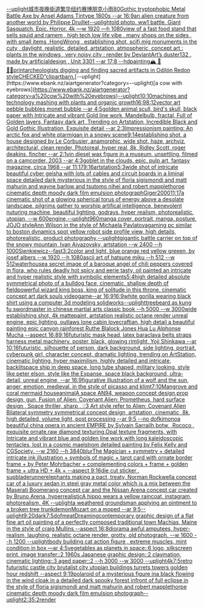[--uplight](https://www.ebank.nz/aiartgenerator?category=--uplight)[城市夜晚街道繁华纽约赛博朋克小雨](https://www.ebank.nz/aiartgenerator?category=%E5%9F%8E%E5%B8%82%E5%A4%9C%E6%99%9A%E8%A1%97%E9%81%93%E7%B9%81%E5%8D%8E%E7%BA%BD%E7%BA%A6%E8%B5%9B%E5%8D%9A%E6%9C%8B%E5%85%8B%E5%B0%8F%E9%9B%A8)[80](https://www.ebank.nz/aiartgenerator?category=80)[Gothic tryptophobic Metal Battle Axe  by Ansel Adams Tintype 1800s --ar 16:9](https://www.ebank.nz/aiartgenerator?category=Gothic%20tryptophobic%20Metal%20Battle%20Axe%20%20by%20Ansel%20Adams%20Tintype%201800s%20--ar%2016%3A9)[an alien creature from another world by Philippe Druillet](https://www.ebank.nz/aiartgenerator?category=an%20alien%20creature%20from%20another%20world%20by%20Philippe%20Druillet)[--uplight](https://www.ebank.nz/aiartgenerator?category=--uplight)[old photo.  ww1 battle. Giant Sasquatch. Epic. Horror. 4k —w 1920 —h 1080](https://www.ebank.nz/aiartgenerator?category=old%20photo.%20%20ww1%20battle.%20Giant%20Sasquatch.%20Epic.%20Horror.%204k%20%E2%80%94w%201920%20%E2%80%94h%201080)[view of a fast food stand that sells squid and ramem  , high tech low life vibe , many shops on the sides  , with small items ,HongWrong  , establishing shot, scifi,mig monuments in the cuty , daylight,  realistic, detailed, artstation, atmospheric, concept art : plants in the windows , very noisy city : render by DeviantArt’s duster132 , made by artificialdesign , Unit 3301 --ar 17:8 --hd](https://www.ebank.nz/aiartgenerator?category=view%20of%20a%20fast%20food%20stand%20that%20sells%20squid%20and%20ramem%20%20%2C%20high%20tech%20low%20life%20vibe%20%2C%20many%20shops%20on%20the%20sides%20%20%2C%20with%20small%20items%20%2CHongWrong%20%20%2C%20establishing%20shot%2C%20scifi%2Cmig%20monuments%20in%20the%20cuty%20%2C%20daylight%2C%20%20realistic%2C%20detailed%2C%20artstation%2C%20atmospheric%2C%20concept%20art%20%3A%20plants%20in%20the%20windows%20%2C%20very%20noisy%20city%20%3A%20render%20by%20DeviantArt%E2%80%99s%20duster132%20%2C%20made%20by%20artificialdesign%20%2C%20Unit%203301%20--ar%2017%3A8%20--hd)[painting](https://www.ebank.nz/aiartgenerator?category=painting)[🏔️ 🤵 👰‍♀️](https://www.ebank.nz/aiartgenerator?category=%F0%9F%8F%94%EF%B8%8F%20%F0%9F%A4%B5%20%F0%9F%91%B0%E2%80%8D%E2%99%80%EF%B8%8F)[print](https://www.ebank.nz/aiartgenerator?category=print)[archeologists digging and finding sacred artifacts in Odilón Redon style](https://www.ebank.nz/aiartgenerator?category=archeologists%20digging%20and%20finding%20sacred%20artifacts%20in%20Odil%C3%B3n%20Redon%20style)[CHECKED”](https://www.ebank.nz/aiartgenerator?category=CHECKED%E2%80%9D)[clipart](https://www.ebank.nz/aiartgenerator?category=clipart)[barn.](https://www.ebank.nz/aiartgenerator?category=barn.)[--uplight](https://www.ebank.nz/aiartgenerator?category=--uplight)[a cow with eyebrows](https://www.ebank.nz/aiartgenerator?category=a%20cow%20with%20eyebrows)[--uplight](https://www.ebank.nz/aiartgenerator?category=--uplight)[10:10](https://www.ebank.nz/aiartgenerator?category=10%3A10)[machines and technology mashing with plants and organic growth](https://www.ebank.nz/aiartgenerator?category=machines%20and%20technology%20mashing%20with%20plants%20and%20organic%20growth)[16:9](https://www.ebank.nz/aiartgenerator?category=16%3A9)[8:12](https://www.ebank.nz/aiartgenerator?category=8%3A12)[vector art pebble bubbles monet bubble --ar 4:5](https://www.ebank.nz/aiartgenerator?category=vector%20art%20pebble%20bubbles%20monet%20bubble%20--ar%204%3A5)[golden animal scull, bird's skull, black paper with Intricate and vibrant Gold line work, Mandelbulb, fractal, Full of Golden layers, Fantasy dark art, Trending on Artstation, Incredible Black and Gold Gothic Illustration, Exquisite detail --ar 2:3](https://www.ebank.nz/aiartgenerator?category=golden%20animal%20scull%2C%20bird%27s%20skull%2C%20black%20paper%20with%20Intricate%20and%20vibrant%20Gold%20line%20work%2C%20Mandelbulb%2C%20fractal%2C%20Full%20of%20Golden%20layers%2C%20Fantasy%20dark%20art%2C%20Trending%20on%20Artstation%2C%20Incredible%20Black%20and%20Gold%20Gothic%20Illustration%2C%20Exquisite%20detail%20--ar%202%3A3)[Impressionism painting: An arctic fox and white ptarmigan in a snowy scene](https://www.ebank.nz/aiartgenerator?category=Impressionism%20painting%3A%20An%20arctic%20fox%20and%20white%20ptarmigan%20in%20a%20snowy%20scene)[9:14](https://www.ebank.nz/aiartgenerator?category=9%3A14)[establishing shot, a house designed by Le Corbusier, anamorphic, wide shot, haze, archviz, architectural, clean render, Photoreal, hyper real, 8k, Ridley Scott, roger deakins, fincher --ar 2:1](https://www.ebank.nz/aiartgenerator?category=establishing%20shot%2C%20a%20house%20designed%20by%20Le%20Corbusier%2C%20anamorphic%2C%20wide%20shot%2C%20haze%2C%20archviz%2C%20architectural%2C%20clean%20render%2C%20Photoreal%2C%20hyper%20real%2C%208k%2C%20Ridley%20Scott%2C%20roger%20deakins%2C%20fincher%20--ar%202%3A1)[vin diesel wax figure in a museum, unsettling, filmed on a camcorder, 2003 --ar 4:3](https://www.ebank.nz/aiartgenerator?category=vin%20diesel%20wax%20figure%20in%20a%20museum%2C%20unsettling%2C%20filmed%20on%20a%20camcorder%2C%202003%20--ar%204%3A3)[goblet in the clouds, epic, pulp art, fantasy magazine, circa 1968 --ar 11:17](https://www.ebank.nz/aiartgenerator?category=goblet%20in%20the%20clouds%2C%20epic%2C%20pulp%20art%2C%20fantasy%20magazine%2C%20circa%201968%20--ar%2011%3A17)[9:16](https://www.ebank.nz/aiartgenerator?category=9%3A16)[artstation](https://www.ebank.nz/aiartgenerator?category=artstation)[5:3](https://www.ebank.nz/aiartgenerator?category=5%3A3)[wide shot of intricate beautiful cyber geisha with lots of cables and circuit boards in a liminal space detailed dark mysterious in the style of floria sigismondi and matt mahurin and wayne barlow and tsutomo nihei and robert mapplethorpe cinematic depth moody dark film emulsion photograph](https://www.ebank.nz/aiartgenerator?category=wide%20shot%20of%20intricate%20beautiful%20cyber%20geisha%20with%20lots%20of%20cables%20and%20circuit%20boards%20in%20a%20liminal%20space%20detailed%20dark%20mysterious%20in%20the%20style%20of%20floria%20sigismondi%20and%20matt%20mahurin%20and%20wayne%20barlow%20and%20tsutomo%20nihei%20and%20robert%20mapplethorpe%20cinematic%20depth%20moody%20dark%20film%20emulsion%20photograph)[Giger](https://www.ebank.nz/aiartgenerator?category=Giger)[2000](https://www.ebank.nz/aiartgenerator?category=2000)[11:17](https://www.ebank.nz/aiartgenerator?category=11%3A17)[a cinematic shot of a glowing spherical torus of energy above a desolate landscape, pilgrims gather to worship artifical intelligence, benevolent nuturing machine, beautiful lighting, godrays, hyper realism, photorealistic, utopian, --w 600](https://www.ebank.nz/aiartgenerator?category=a%20cinematic%20shot%20of%20a%20glowing%20spherical%20torus%20of%20energy%20above%20a%20desolate%20landscape%2C%20pilgrims%20gather%20to%20worship%20artifical%20intelligence%2C%20benevolent%20nuturing%20machine%2C%20beautiful%20lighting%2C%20godrays%2C%20hyper%20realism%2C%20photorealistic%2C%20utopian%2C%20--w%20600)[engine,](https://www.ebank.nz/aiartgenerator?category=engine%2C)[--uplight](https://www.ebank.nz/aiartgenerator?category=--uplight)[960](https://www.ebank.nz/aiartgenerator?category=960)[manga cover, portrait, manga, posture, JOJO style](https://www.ebank.nz/aiartgenerator?category=manga%20cover%2C%20portrait%2C%20manga%2C%20posture%2C%20JOJO%20style)[Ann Wilson in the style of Michaela Pavlatova](https://www.ebank.nz/aiartgenerator?category=Ann%20Wilson%20in%20the%20style%20of%20Michaela%20Pavlatova)[gaming pc similar to boston dynamics spot yellow robot side profile view, high details, photorealistic, product photography,](https://www.ebank.nz/aiartgenerator?category=gaming%20pc%20similar%20to%20boston%20dynamics%20spot%20yellow%20robot%20side%20profile%20view%2C%20high%20details%2C%20photorealistic%2C%20product%20photography%2C)[--uplight](https://www.ebank.nz/aiartgenerator?category=--uplight)[gigantic battle carrier on top of the snowy mountain, Ivan Aivazovsky, artstation --w 2400 --h 1000](https://www.ebank.nz/aiartgenerator?category=gigantic%20battle%20carrier%20on%20top%20of%20the%20snowy%20mountain%2C%20Ivan%20Aivazovsky%2C%20artstation%20--w%202400%20--h%201000)[Sienkiewicz](https://www.ebank.nz/aiartgenerator?category=Sienkiewicz)[--fast](https://www.ebank.nz/aiartgenerator?category=--fast)[3:2](https://www.ebank.nz/aiartgenerator?category=3%3A2)[color and light, blue orange red yellow greeen, by josef albers --w 1920 --h 1080](https://www.ebank.nz/aiartgenerator?category=color%20and%20light%2C%20blue%20orange%20red%20yellow%20greeen%2C%20by%20josef%20albers%20--w%201920%20--h%201080)[ascii art of hatsune miku --h 512 --w 512](https://www.ebank.nz/aiartgenerator?category=ascii%20art%20of%20hatsune%20miku%20--h%20512%20--w%20512)[waterhouse](https://www.ebank.nz/aiartgenerator?category=waterhouse)[a secret image of a baroque angel of chili peppers covered in flora, who rules deadly  hot spicy and eerie tasty, oil painted an intricate and hyper realistic style with symbolic elements](https://www.ebank.nz/aiartgenerator?category=a%20secret%20image%20of%20a%20baroque%20angel%20of%20chili%20peppers%20covered%20in%20flora%2C%20who%20rules%20deadly%20%20hot%20spicy%20and%20eerie%20tasty%2C%20oil%20painted%20an%20intricate%20and%20hyper%20realistic%20style%20with%20symbolic%20elements)[5:4](https://www.ebank.nz/aiartgenerator?category=5%3A4)[high detailed absolute symmetrical photo of a bulldog face, cinematic, shallow depth of field](https://www.ebank.nz/aiartgenerator?category=high%20detailed%20absolute%20symmetrical%20photo%20of%20a%20bulldog%20face%2C%20cinematic%2C%20shallow%20depth%20of%20field)[powerful wizard king boss, king of solitude in this throne, cinematic concept art  dark souls videogame--ar 16:9](https://www.ebank.nz/aiartgenerator?category=powerful%20wizard%20king%20boss%2C%20king%20of%20solitude%20in%20this%20throne%2C%20cinematic%20concept%20art%20%20dark%20souls%20videogame--ar%2016%3A9)[16:9](https://www.ebank.nz/aiartgenerator?category=16%3A9)[white gorilla wearing black shirt using a computer 3d modeling solidworks](https://www.ebank.nz/aiartgenerator?category=white%20gorilla%20wearing%20black%20shirt%20using%20a%20computer%203d%20modeling%20solidworks)[--uplight](https://www.ebank.nz/aiartgenerator?category=--uplight)[treebeard as kung fu  swordmaster in chinese martial arts classic book --h 5000 --w 3000](https://www.ebank.nz/aiartgenerator?category=treebeard%20as%20kung%20fu%20%20swordmaster%20in%20chinese%20martial%20arts%20classic%20book%20--h%205000%20--w%203000)[wide establishing shot, 4k mattepaint, artstation  realistic octane render unreal engine, epic lighting,  outlaws lone cabin lovecraftian, high detail a beautiful painting epic canyon rainforest Ruthe Blalock Jones Hua Lu  Alphonse Mucha --aspect 16:8](https://www.ebank.nz/aiartgenerator?category=wide%20establishing%20shot%2C%204k%20mattepaint%2C%20artstation%20%20realistic%20octane%20render%20unreal%20engine%2C%20epic%20lighting%2C%20%20outlaws%20lone%20cabin%20lovecraftian%2C%20high%20detail%20a%20beautiful%20painting%20epic%20canyon%20rainforest%20Ruthe%20Blalock%20Jones%20Hua%20Lu%20%20Alphonse%20Mucha%20--aspect%2016%3A8)[9:16](https://www.ebank.nz/aiartgenerator?category=9%3A16)[futuristic mask head, latex baraclava belts straps harness metal machinery, poster, black, glowing rimlight, Yoji Shinkawa --ar 10:16](https://www.ebank.nz/aiartgenerator?category=futuristic%20mask%20head%2C%20latex%20baraclava%20belts%20straps%20harness%20metal%20machinery%2C%20poster%2C%20black%2C%20glowing%20rimlight%2C%20Yoji%20Shinkawa%20--ar%2010%3A16)[futuristic, silhouette of person, dark background, side lighting, portrait, cyberpunk girl, character concept, dramatic lighting, trending on ArtStation, cinematic lighting, hyper maximilism, highly detailed and intricate, backlit](https://www.ebank.nz/aiartgenerator?category=futuristic%2C%20silhouette%20of%20person%2C%20dark%20background%2C%20side%20lighting%2C%20portrait%2C%20cyberpunk%20girl%2C%20character%20concept%2C%20dramatic%20lighting%2C%20trending%20on%20ArtStation%2C%20cinematic%20lighting%2C%20hyper%20maximilism%2C%20highly%20detailed%20and%20intricate%2C%20backlit)[space ship in deep space, long tube shaped, military looking, style like peter elson, style like the Expanse, space black background, ultra-detail, unreal engine, --ar 16:9](https://www.ebank.nz/aiartgenerator?category=space%20ship%20in%20deep%20space%2C%20long%20tube%20shaped%2C%20military%20looking%2C%20style%20like%20peter%20elson%2C%20style%20like%20the%20Expanse%2C%20space%20black%20background%2C%20ultra-detail%2C%20unreal%20engine%2C%20--ar%2016%3A9)[figurative illustration of a wolf and the sun, anger, emotion, medieval, in the style of picasso and klimt](https://www.ebank.nz/aiartgenerator?category=figurative%20illustration%20of%20a%20wolf%20and%20the%20sun%2C%20anger%2C%20emotion%2C%20medieval%2C%20in%20the%20style%20of%20picasso%20and%20klimt)[7:10](https://www.ebank.nz/aiartgenerator?category=7%3A10)[Mangrove and coral mermaid house](https://www.ebank.nz/aiartgenerator?category=Mangrove%20and%20coral%20mermaid%20house)[animal](https://www.ebank.nz/aiartgenerator?category=animal)[A space AN94,  weapon concept design,prop design, gun, Fusion of  Alien: Covenant Alien: Prometheus,  hard surface design ,   Space thriller, sharp , ::3  Art style refer to Alien: Covenant Alien   Bilateral symmetry       symmetrical   concept design,  artstation, cinematic,  8k, high detailed,  volume light,  post processing    --ar 9:5   --no dof](https://www.ebank.nz/aiartgenerator?category=A%20space%20AN94%2C%20%20weapon%20concept%20design%2Cprop%20design%2C%20gun%2C%20Fusion%20of%20%20Alien%3A%20Covenant%20Alien%3A%20Prometheus%2C%20%20hard%20surface%20design%20%2C%20%20%20Space%20thriller%2C%20sharp%20%2C%20%3A%3A3%20%20Art%20style%20refer%20to%20Alien%3A%20Covenant%20Alien%20%20%20Bilateral%20symmetry%20%20%20%20%20%20%20symmetrical%20%20%20concept%20design%2C%20%20artstation%2C%20cinematic%2C%20%208k%2C%20high%20detailed%2C%20%20volume%20light%2C%20%20post%20processing%20%20%20%20--ar%209%3A5%20%20%20--no%20dof)[kimono](https://www.ebank.nz/aiartgenerator?category=kimono)[a beautiful china opera in ancient EMPIRE by Sylvain Sarrailh,botw, ,Rococo , exquisite ornate.raw diamond texturing,Opal texture fragments, with Intricate and vibrant blue and golden line work,with long kaleidoscopic tentacles, lost in a cosmic maelstrom detailed painting by Felix Kelly and CGSociety. --w 2160 --h 3840](https://www.ebank.nz/aiartgenerator?category=a%20beautiful%20china%20opera%20in%20ancient%20EMPIRE%20by%20Sylvain%20Sarrailh%2Cbotw%2C%20%2CRococo%20%2C%20exquisite%20ornate.raw%20diamond%20texturing%2COpal%20texture%20fragments%2C%20with%20Intricate%20and%20vibrant%20blue%20and%20golden%20line%20work%2Cwith%20long%20kaleidoscopic%20tentacles%2C%20lost%20in%20a%20cosmic%20maelstrom%20detailed%20painting%20by%20Felix%20Kelly%20and%20CGSociety.%20--w%202160%20--h%203840)[blur](https://www.ebank.nz/aiartgenerator?category=blur)[The Magician + symmetry + detailed intricate ink illustration + symbols of magic + tarot card with ornate border frame + by Peter Mohrbacher + complementing colors + frame + golden frame + ultra HD + 4k + --aspect 9:16](https://www.ebank.nz/aiartgenerator?category=The%20Magician%20%2B%20symmetry%20%2B%20detailed%20intricate%20ink%20illustration%20%2B%20symbols%20of%20magic%20%2B%20tarot%20card%20with%20ornate%20border%20frame%20%2B%20by%20Peter%20Mohrbacher%20%2B%20complementing%20colors%20%2B%20frame%20%2B%20golden%20frame%20%2B%20ultra%20HD%20%2B%204k%20%2B%20--aspect%209%3A16)[die cut sticker , sup](https://www.ebank.nz/aiartgenerator?category=die%20cut%20sticker%20%2C%20sup)[bladerunner](https://www.ebank.nz/aiartgenerator?category=bladerunner)[elephants making a pact, treaty, Norman Rockwell](https://www.ebank.nz/aiartgenerator?category=elephants%20making%20a%20pact%2C%20treaty%2C%20Norman%20Rockwell)[a concept car of a luxury sedan in steel gray metal color which is a mix between the Maserati Boomerang concept car and the Nissan Arena concept car created by Bruno Arena, hyperrealistic](https://www.ebank.nz/aiartgenerator?category=a%20concept%20car%20of%20a%20luxury%20sedan%20in%20steel%20gray%20metal%20color%20which%20is%20a%20mix%20between%20the%20Maserati%20Boomerang%20concept%20car%20and%20the%20Nissan%20Arena%20concept%20car%20created%20by%20Bruno%20Arena%2C%20hyperrealistic)[A hippo wears a yellow raincoat, instagram, photorealism, 4K --uplight](https://www.ebank.nz/aiartgenerator?category=A%20hippo%20wears%20a%20yellow%20raincoat%2C%20instagram%2C%20photorealism%2C%204K%20--uplight)[a weathered groundsman applying an ointment to a broken tree trunk](https://www.ebank.nz/aiartgenerator?category=a%20weathered%20groundsman%20applying%20an%20ointment%20to%20a%20broken%20tree%20trunk)[demon](https://www.ebank.nz/aiartgenerator?category=demon)[Mozart on a moped --ar 9:5](https://www.ebank.nz/aiartgenerator?category=Mozart%20on%20a%20moped%20--ar%209%3A5)[--uplight](https://www.ebank.nz/aiartgenerator?category=--uplight)[9:20](https://www.ebank.nz/aiartgenerator?category=9%3A20)[dark](https://www.ebank.nz/aiartgenerator?category=dark)[7:5](https://www.ebank.nz/aiartgenerator?category=7%3A5)[dof](https://www.ebank.nz/aiartgenerator?category=dof)[meat](https://www.ebank.nz/aiartgenerator?category=meat)[Dreaming](https://www.ebank.nz/aiartgenerator?category=Dreaming)[contemporary graphic design of a flat fine art oil painting of a perfectly composed traditional town Machias, Maine in the style of craig Mullins --aspect 16:8](https://www.ebank.nz/aiartgenerator?category=contemporary%20graphic%20design%20of%20a%20flat%20fine%20art%20oil%20painting%20of%20a%20perfectly%20composed%20traditional%20town%20Machias%2C%20Maine%20in%20the%20style%20of%20craig%20Mullins%20--aspect%2016%3A8)[diorama awful amputees, hyper-realism, laughing, realistic octane render, grotty, old photograph, --w 1600 --h 1200 --uplight](https://www.ebank.nz/aiartgenerator?category=diorama%20awful%20amputees%2C%20hyper-realism%2C%20laughing%2C%20realistic%20octane%20render%2C%20grotty%2C%20old%20photograph%2C%20--w%201600%20--h%201200%20--uplight)[body building cat action figure , extreme muscles, mint condition in box —ar 4:5](https://www.ebank.nz/aiartgenerator?category=body%20building%20cat%20action%20figure%20%2C%20extreme%20muscles%2C%20mint%20condition%20in%20box%20%E2%80%94ar%204%3A5)[vegetables as planets in space::6 logo, silkscreen print, image transfer::2 1960s Japanese graphic design::2 claymation, cinematic lighting::3 aged paper::2 --h 3000 --w 3000 --uplight](https://www.ebank.nz/aiartgenerator?category=vegetables%20as%20planets%20in%20space%3A%3A6%20logo%2C%20silkscreen%20print%2C%20image%20transfer%3A%3A2%201960s%20Japanese%20graphic%20design%3A%3A2%20claymation%2C%20cinematic%20lighting%3A%3A3%20aged%20paper%3A%3A2%20--h%203000%20--w%203000%20--uplight)[4k](https://www.ebank.nz/aiartgenerator?category=4k)[7:5](https://www.ebank.nz/aiartgenerator?category=7%3A5)[retro futuristic castle city brutalist city utopian buildings turrets towers golden hour redshift --aspect 9:19](https://www.ebank.nz/aiartgenerator?category=retro%20futuristic%20castle%20city%20brutalist%20city%20utopian%20buildings%20turrets%20towers%20golden%20hour%20redshift%20--aspect%209%3A19)[polaroid of a mysterious figure ina black flowing in the wind cloak in a detailed dark spooky forest infront of full eclipse in the style of floria sigismondi and matt mahurin and robert mapplethorpe cinematic depth moody dark film emulsion photograph](https://www.ebank.nz/aiartgenerator?category=polaroid%20of%20a%20mysterious%20figure%20ina%20black%20flowing%20in%20the%20wind%20cloak%20in%20a%20detailed%20dark%20spooky%20forest%20infront%20of%20full%20eclipse%20in%20the%20style%20of%20floria%20sigismondi%20and%20matt%20mahurin%20and%20robert%20mapplethorpe%20cinematic%20depth%20moody%20dark%20film%20emulsion%20photograph)[--uplight](https://www.ebank.nz/aiartgenerator?category=--uplight)[2:3](https://www.ebank.nz/aiartgenerator?category=2%3A3)[5:2](https://www.ebank.nz/aiartgenerator?category=5%3A2)[render](https://www.ebank.nz/aiartgenerator?category=render)